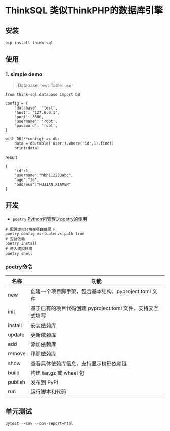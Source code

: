 # ThinkSQL 类似ThinkPHP的数据库引擎

## 安装
```
pip install think-sql
```

## 使用

### 1. simple demo

> Database: `test` Table: `user`

```
from think-sql.database import DB

config = {
    'database': 'test',
    'host': '127.0.0.1',
    'port': 3306,
    'username': 'root',
    'password': 'root',
}

with DB(**config) as db:
    data = db.table('user').where('id',1).find()
    print(data)
```
result
```
{
    "id":1,
    "username":"hbh112233abc",
    "age":"36",
    "address":"FUJIAN.XIAMEN"
}
```

## 开发

- `poetry` [Python包管理之poetry的使用](https://blog.csdn.net/zhoubihui0000/article/details/104937285)

```
# 配置虚拟环境在项目目录下
poetry config virtualenvs.path true
# 安装依赖
poetry install
# 进入虚拟环境
poetry shell
```
### poetry命令

|名称| 功能|
|-|-|
|new|创建一个项目脚手架，包含基本结构、pyproject.toml 文件|
|init|基于已有的项目代码创建 pyproject.toml 文件，支持交互式填写|
|install|安装依赖库|
|update|更新依赖库|
|add|添加依赖库|
|remove|移除依赖库|
|show|查看具体依赖库信息，支持显示树形依赖链|
|build|构建 tar.gz 或 wheel 包|
|publish|发布到 PyPI|
|run|运行脚本和代码|

## 单元测试
```
pytest --cov --cov-report=html
```
